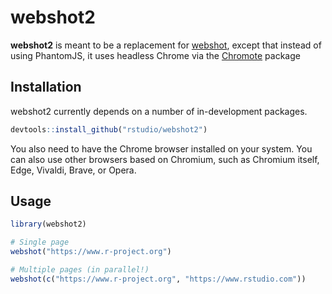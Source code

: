 webshot2
========

**webshot2** is meant to be a replacement for [webshot](https://wch.github.io/webshot/), except that instead of using PhantomJS, it uses headless Chrome via the [Chromote](https://github.com/rstudio/chromote) package


## Installation

webshot2 currently depends on a number of in-development packages.

```R
devtools::install_github("rstudio/webshot2")
```

You also need to have the Chrome browser installed on your system. You can also use other browsers based on Chromium, such as Chromium itself, Edge, Vivaldi, Brave, or Opera.


## Usage

```R
library(webshot2)

# Single page
webshot("https://www.r-project.org")

# Multiple pages (in parallel!)
webshot(c("https://www.r-project.org", "https://www.rstudio.com"))
```

